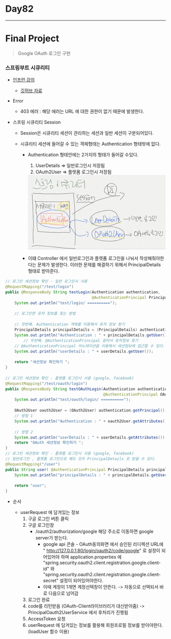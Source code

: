 # Day82

---

# Final Project

>Google OAuth 로그인 구현
>

### 스프링부트 시큐리티

- [인프런 강의](https://www.inflearn.com/course/%EC%8A%A4%ED%94%84%EB%A7%81%EB%B6%80%ED%8A%B8-%EC%8B%9C%ED%81%90%EB%A6%AC%ED%8B%B0/dashboard)

  - [깃허브 자료](https://github.com/codingspecialist/-Springboot-Security-OAuth2.0-V3)

- Error

  - 403 에러 : 해당 에러는 URL 에 대한 권한이 없기 때문에 발생한다. 

- 스프링 시큐리티 Session

  - Session은 시큐리티 세션이 관리하는 세션과 일반 세션이 구분되어있다. 

  - 시큐리티 세션에 들어갈 수 있는 객체형태는 Authentication 형태밖에 없다. 

    - Authentication 형태안에는 2가지의 형태가 들어갈 수있다. 

      1. UserDetails => 일반로그인시 저장됨 
      2. OAuth2User => 플렛폼 로그인시 저장됨 

      <img src="../images/securitySession.png">

    - 이떄 Controller 에서 일반로그인과 플렛폼 로그인을 나눠서 작성해줘야한다는 문제가 발생한다.  이러한 문제를 해결하기 위해서 PrincipalDetails 형태로 받아준다. 



```java
// 로그인 세션정보 확인 - 일반 로그인시 사용 
@RequestMapping("/test/login")
public @ResponseBody String testLogin(Authentication authentication, 
                                      @AuthenticationPrincipal PrincipalDetails userDetails) {//DI(의존성 주입) 
    System.out.println("test/login/ ==========");

    // 로그인한 유저 정보를 찾는 방법 

    // 첫번째. Authentication 객체를 이용해서 유저 정보 찾기 
    PrincipalDetails principalDetails = (PrincipalDetails) authentication.getPrincipal();
    System.out.println("Authentication : " + principalDetails.getUser());//로그인한 유저의 정보가 담겨있다.
        // 두번째. @AuthenticationPrincipal 걸어서 유저정보 찾기  
    // @AuthenticationPrincipal 어노테이션을 이용해서 세션정보에 접근할 수 있다. 
    System.out.println("userDetails : " + userDetails.getUser());

    return "세션정보 확인하기 ";
}

// 로그인 세션정보 확인 - 플랫폼 로그인시 사용 (google, facebook) 
@RequestMapping("/test/oauth/login")
public @ResponseBody String testOAuthLogin(Authentication authentication,
                                           @AuthenticationPrincipal OAuth2User userDetails) {//DI(의존성 주입) 
    System.out.println("test/oauth/login/ ==========");

    OAuth2User oauth2User = (OAuth2User) authentication.getPrincipal();
    // 방법 1
    System.out.println("Authentication : " + oauth2User.getAttributes());//로그인한 유저의 정보가 담겨있다.

    // 방법 2
    System.out.println("userDetails : " + userDetails.getAttributes());//로그인한 유저의 정보가 담겨있다.
    return "OAuth 세션정보 확인하기 ";
}
// 로그인 세션정보 확인 - 플랫폼 로그인시 사용 (google, facebook) 
// 일반로그인 , 플랫폼 로그인으로 해도 모두 PrincipalDetails 로 받을 수 있다. 
@RequestMapping("/user")
public String user(	@AuthenticationPrincipal PrincipalDetails principalDetails) {//DI(의존성 주입) 
    System.out.println("principalDetails : " + principalDetails.getUser());

    return "user";
}
```

- 순서

  - userRequest 에 담겨있는 정보
    1. 구글 로그인 버튼 클릭 
    2. 구글 로그인창 
       - /oauth2/authorization/google 해당 주소로 이동하면 google server가 받는다. 
         - google api 콘솔 - OAuth동의화면 에서 승인된 리디렉션 URL에 "
           http://127.0.0.1:80/login/oauth2/code/google" 로 설정이 되어있어야 하며 application.properties 에 "spring.security.oauth2.client.registration.google.client-id" 와 "spring.security.oauth2.client.registration.google.client-secret" 설정이 되어있어야한다. 
         - 이때 계정이 1개면 계정선택창이 안뜬다. -> 자동으로 선택되서 바로 다음으로 넘어감 
    3. 로그인 완료
    4. code를 리턴받음 (OAuth-Client라이브러리가 대신받아줌) -> PrincipalOauth2UserService 에서 후처리가 진행됨 
    5. AccessToken 요청
    6. userRequest 에 담겨있는 정보를 활용해 회원프로필 정보를 받아야한다. (loadUser 함수 이용)

